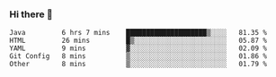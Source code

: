 ### Hi there 👋


<!--START_SECTION:waka-->
```text
Java         6 hrs 7 mins    ████████████████████▒░░░░   81.35 % 
HTML         26 mins         █▒░░░░░░░░░░░░░░░░░░░░░░░   05.87 % 
YAML         9 mins          ▓░░░░░░░░░░░░░░░░░░░░░░░░   02.09 % 
Git Config   8 mins          ▒░░░░░░░░░░░░░░░░░░░░░░░░   01.86 % 
Other        8 mins          ▒░░░░░░░░░░░░░░░░░░░░░░░░   01.79 % 
```
<!--END_SECTION:waka-->

<!--
**ssrahul96/ssrahul96** is a ✨ _special_ ✨ repository because its `README.md` (this file) appears on your GitHub profile.

Here are some ideas to get you started:

- 🔭 I’m currently working on ...
- 🌱 I’m currently learning ...
- 👯 I’m looking to collaborate on ...
- 🤔 I’m looking for help with ...
- 💬 Ask me about ...
- 📫 How to reach me: ...
- 😄 Pronouns: ...
- ⚡ Fun fact: ...
-->
